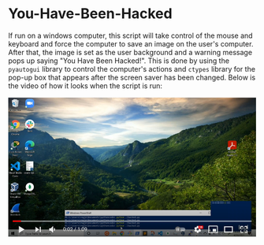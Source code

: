 # You-Have-Been-Hacked
If run on a windows computer, this script will take control of the mouse and keyboard and force the computer to save an image on the user's computer. After that, the image is set as the user background and a warning message pops up saying "You Have Been Hacked!". This is done by using the `pyautogui` library to control the computer's actions and `ctypes` library for the pop-up box that appears after the screen saver has been changed. Below is the video of how it looks when the script is run:


[![Hacker](https://github.com/rjones18/Images/blob/main/hacked.png)](https://www.youtube.com/watch?v=7dK6N6xq36I)


